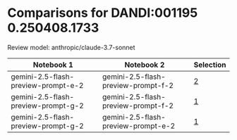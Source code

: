 # Comparisons for DANDI:001195 0.250408.1733

Review model: anthropic/claude-3.7-sonnet

| Notebook 1 | Notebook 2 | Selection |
|------------|------------|----------|
| gemini-2.5-flash-preview-prompt-e-2 | gemini-2.5-flash-preview-prompt-f-2 | [2](gemini-2.5-flash-preview-prompt-e-2/comparisons/gemini-2.5-flash-preview-prompt-f-2/comparison_thinking.md) |
| gemini-2.5-flash-preview-prompt-g-2 | gemini-2.5-flash-preview-prompt-f-2 | [1](gemini-2.5-flash-preview-prompt-g-2/comparisons/gemini-2.5-flash-preview-prompt-f-2/comparison_thinking.md) |
| gemini-2.5-flash-preview-prompt-g-2 | gemini-2.5-flash-preview-prompt-e-2 | [1](gemini-2.5-flash-preview-prompt-g-2/comparisons/gemini-2.5-flash-preview-prompt-e-2/comparison_thinking.md) |
